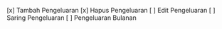 [x] Tambah Pengeluaran
[x] Hapus Pengeluaran
[ ] Edit Pengeluaran
[ ] Saring Pengeluaran
[ ] Pengeluaran Bulanan
